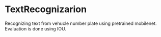 # TextRecognizarion

Recognizing text from vehucle number plate using pretrained mobilenet.
Evaluation is done using IOU.
